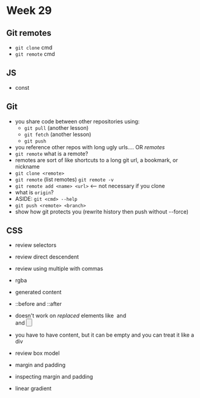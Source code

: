 # Week 29

## Git remotes

- `git clone` cmd
- `git remote` cmd

## JS

- const

## Git

- you share code between other repositories using:
  - `git pull` (another lesson)
  - `git fetch` (another lesson)
  - `git push`
- you reference other repos with long ugly urls.... OR _remotes_  
- `git remote` what is a remote?
- remotes are sort of like shortcuts to a long git url, a bookmark, or nickname 
- `git clone <remote>` 
- `git remote` (list remotes) `git remote -v`
- `git remote add <name> <url>` <-- not necessary if you clone
- what is `origin`?
- ASIDE: `git <cmd> --help`
- `git push <remote> <branch>`
- show how git protects you (rewrite history then push without --force)



## CSS 

- review selectors
- review direct descendent
- review using multiple with commas

- rgba

- generated content
- ::before and ::after 
- doesn't work on _replaced_ elements like <img> and <br> and <button>
- you have to have content, but it can be empty and you can treat it like a div

- review box model
- margin and padding
- inspecting margin and padding

- linear gradient



